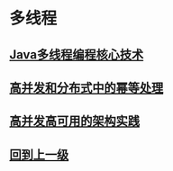 
# 多线程

## [Java多线程编程核心技术](./Java多线程编程核心技术/index.md)

## [高并发和分布式中的幂等处理](java_thread_高并发和分布式中的幂等处理.md)

## [高并发高可用的架构实践](java_thread_高并发高可用的架构实践.md)






























## [回到上一级](../javaReadme.md)
